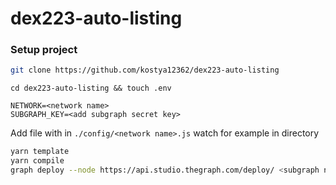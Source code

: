 # dex223-auto-listing

### Setup project
```bash
git clone https://github.com/kostya12362/dex223-auto-listing
```
```
cd dex223-auto-listing && touch .env
```
```
NETWORK=<network name>
SUBGRAPH_KEY=<add subgraph secret key>
```
Add file with in ``./config/<network name>.js`` watch for example in directory
```bash
yarn template
yarn compile
graph deploy --node https://api.studio.thegraph.com/deploy/ <subgraph name>
```
